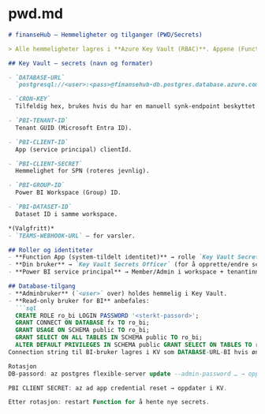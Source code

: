# pwd.md

```markdown
# finanseHub – Hemmeligheter og tilganger (PWD/Secrets)

> Alle hemmeligheter lagres i **Azure Key Vault (RBAC)**. Appene (Functions) leser via Managed Identity + rollen **Key Vault Secrets User**.

## Key Vault – secrets (navn og formater)

- `DATABASE-URL`  
  `postgresql://<user>:<pass>@finansehub-db.postgres.database.azure.com:5432/fx?sslmode=require`

- `CRON-KEY`  
  Tilfeldig hex, brukes hvis du har en manuell synk‑endpoint beskyttet med header `X-CRON-KEY`.

- `PBI-TENANT-ID`  
  Tenant GUID (Microsoft Entra ID).

- `PBI-CLIENT-ID`  
  App (service principal) clientId.

- `PBI-CLIENT-SECRET`  
  Hemmelighet for SPN (roteres jevnlig).

- `PBI-GROUP-ID`  
  Power BI Workspace (Group) ID.

- `PBI-DATASET-ID`  
  Dataset ID i samme workspace.

*(Valgfritt)*  
- `TEAMS-WEBHOOK-URL` – for varsler.

## Roller og identiteter
- **Function App (system‑tildelt identitet)** → rolle `Key Vault Secrets User` på hvelvet.
- **Din bruker** → `Key Vault Secrets Officer` (for å opprette/endre secrets).
- **Power BI service principal** → Member/Admin i workspace + tenantinnstilling for SPN‑API aktivert.

## Database‑tilgang
- **Adminbruker** (`<user>` over) holdes hemmelig i Key Vault.  
- **Read‑only bruker for BI** anbefales:
  ```sql
  CREATE ROLE ro_bi LOGIN PASSWORD '<sterkt-passord>';
  GRANT CONNECT ON DATABASE fx TO ro_bi;
  GRANT USAGE ON SCHEMA public TO ro_bi;
  GRANT SELECT ON ALL TABLES IN SCHEMA public TO ro_bi;
  ALTER DEFAULT PRIVILEGES IN SCHEMA public GRANT SELECT ON TABLES TO ro_bi;
Connection string til BI‑bruker lagres i KV som DATABASE-URL-BI hvis ønskelig.

Rotasjon
DB‑passord: az postgres flexible-server update --admin-password … → oppdater DATABASE-URL i KV.

PBI CLIENT SECRET: az ad app credential reset → oppdater i KV.

Etter rotasjon: restart Function for å hente nye secrets.
